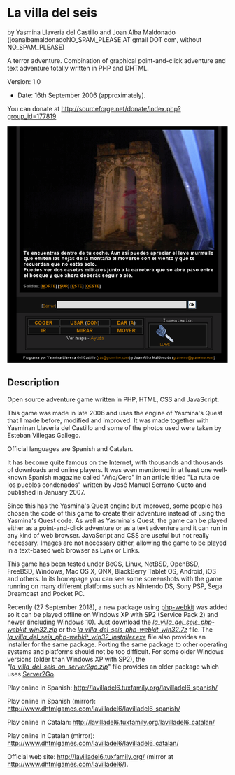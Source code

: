 La villa del seis 
================== 
by Yasmina Llaveria del Castillo and Joan Alba Maldonado (joanalbamaldonadoNO_SPAM_PLEASE AT gmail DOT com, without NO_SPAM_PLEASE)

A terror adventure. Combination of graphical point-and-click adventure and text adventure totally written in PHP and DHTML.

Version: 1.0 
- Date: 16th September 2006 (approximately).

You can donate at http://sourceforge.net/donate/index.php?group_id=177819


![ScreenShot](screenshot.gif)


## Description

Open source adventure game written in PHP, HTML, CSS and JavaScript.

This game was made in late 2006 and uses the engine of Yasmina's Quest that I made before, modified and improved. It was made together with Yasminan Llaveria del Castillo and some of the photos used were taken by Esteban Villegas Gallego.

Official languages are Spanish and Catalan.

It has become quite famous on the Internet, with thousands and thousands of downloads and online players. It was even mentioned in at least one well-known Spanish magazine called "Año/Cero" in an article titled "La ruta de los pueblos condenados" written by José Manuel Serrano Cueto and published in January 2007.

Since this has the Yasmina's Quest engine but improved, some people has chosen the code of this game to create their adventure instead of using the Yasmina's Quest code. As well as Yasmina's Quest, the game can be played either as a point-and-click adventure or as a text adventure and it can run in any kind of web browser. JavaScript and CSS are useful but not really necessary. Images are not necessary either, allowing the game to be played in a text-based web browser as Lynx or Links.

This game has been tested under BeOS, Linux, NetBSD, OpenBSD, FreeBSD, Windows, Mac OS X, QNX, BlackBerry Tablet OS, Android, iOS and others. In its homepage you can see some screenshots with the game running on many different platforms such as Nintendo DS, Sony PSP, Sega Dreamcast and Pocket PC.

Recently (27 September 2018), a new package using [php-webkit](https://github.com/baconbrad/php-webkit) was added so it can be played offline on Windows XP with SP2 (Service Pack 2) and newer (including Windows 10). Just download the *[la_villa_del_seis_php-webkit_win32.zip](la_villa_del_seis_php-webkit_win32.zip)* or the *[la_villa_del_seis_php-webkit_win32.7z](la_villa_del_seis_php-webkit_win32.7z)* file. The *[la_villa_del_seis_php-webkit_win32_installer.exe](la_villa_del_seis_php-webkit_win32_installer.exe)* file also provides an installer for the same package. Porting the same package to other operating systems and platforms should not be too difficult. For some older Windows versions (older than Windows XP with SP2), the "*[la_villa_del_seis_on_server2go.zip](la_villa_del_seis_on_server2go.zip)*" file provides an older package which uses [Server2Go](https://sourceforge.net/projects/server2go/).

Play online in Spanish: http://lavilladel6.tuxfamily.org/lavilladel6_spanish/

Play online in Spanish (mirror): http://www.dhtmlgames.com/lavilladel6/lavilladel6_spanish/

Play online in Catalan: http://lavilladel6.tuxfamily.org/lavilladel6_catalan/

Play online in Catalan (mirror): http://www.dhtmlgames.com/lavilladel6/lavilladel6_catalan/

Official web site: http://lavilladel6.tuxfamily.org/ (mirror at http://www.dhtmlgames.com/lavilladel6/).